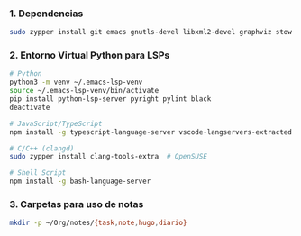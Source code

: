 ### 1. Dependencias
```bash
sudo zypper install git emacs gnutls-devel libxml2-devel graphviz stow
```

### 2. Entorno Virtual Python para LSPs
```bash
# Python
python3 -m venv ~/.emacs-lsp-venv
source ~/.emacs-lsp-venv/bin/activate
pip install python-lsp-server pyright pylint black
deactivate

# JavaScript/TypeScript
npm install -g typescript-language-server vscode-langservers-extracted

# C/C++ (clangd)
sudo zypper install clang-tools-extra  # OpenSUSE

# Shell Script
npm install -g bash-language-server
```

### 3. Carpetas para uso de notas

``` bash
mkdir -p ~/Org/notes/{task,note,hugo,diario}
```

